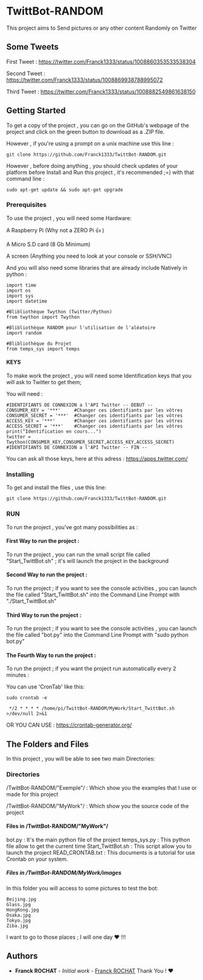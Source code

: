 # TwittBot-RANDOM
This project aims to Send pictures or any other content Randomly on Twitter

## Some Tweets
First Tweet : https://twitter.com/Franck1333/status/1008860353533538304

Second Tweet : https://twitter.com/Franck1333/status/1008869938788995072

Third Tweet : https://twitter.com/Franck1333/status/1008882549861638150

## Getting Started
To get a copy of the project , you can go on the GitHub's webpage of the project and click on the green button to download as a .ZIP file.

However , if you're using a prompt on a unix machine use this line :
```
git clone https://github.com/Franck1333/TwittBot-RANDOM.git
```
However , before doing anything  , you should check updates of your platform before Install and Run this project , it's recommended ;=)
with that command line :

```
sudo apt-get update && sudo apt-get upgrade
```

### Prerequisites
To use the project , you will need some Hardware:

A Raspberry Pi (Why not a ZERO Pi :+1: )

A Micro S.D card (8 Gb Minimum)

A screen (Anything you need to look at your console or SSH/VNC)

And you will also need some libraries that are already include Natively in python :

```
import time
import os
import sys
import datetime

#Blibliothèque Twython (Twitter/Python)
from twython import Twython

#Blibliothèque RANDOM pour l'utilisation de l'aléatoire
import random

#Blibliothèque du Projet
from temps_sys import temps
```

#### KEYS

To make work the project , you will need some Identification keys that you will ask to Twitter to get them;

You will need :
```
#IDENTIFIANTS DE CONNEXION a l'API Twitter -- DEBUT -- 
CONSUMER_KEY = '***'     #Changer ces identifiants par les vôtres
CONSUMER_SECRET = '***'  #Changer ces identifiants par les vôtres
ACCESS_KEY = '***'       #Changer ces identifiants par les vôtres
ACCESS_SECRET = '***'    #Changer ces identifiants par les vôtres
print("Identification en cours...")
twitter = Twython(CONSUMER_KEY,CONSUMER_SECRET,ACCESS_KEY,ACCESS_SECRET)
#IDENTIFIANTS DE CONNEXION a l'API Twitter -- FIN --
```
You can ask all those keys, here at this adress : https://apps.twitter.com/

### Installing
  To get and install the files , use this line: 
  ```
  git clone https://github.com/Franck1333/TwittBot-RANDOM.git
  ```
### RUN
To run the project , you've got many possibilities as : 

#### First Way to run the project : 
  To run the project , you can run the small script file called "Start_TwittBot.sh" ; it's will launch the project in the background

#### Second Way to run the project : 
  To run the project ; if you want to see the console activities , you can launch the file called "Start_TwittBot.sh" into the Command Line Prompt with "./Start_TwittBot.sh"
  
#### Third Way to run the project :
  To run the project ; if you want to see the console activities , you can launch the file called "bot.py" into the Command Line Prompt with "sudo python bot.py"
  
#### The Fourth Way to run the project :
  To run the project ; if you want the project run automatically every 2 minutes :
  
  You can use 'CronTab' like this:
  
  ```
  sudo crontab -e
  ```
  ```
   */2 * * * * /home/pi/TwittBot-RANDOM/MyWork/Start_TwittBot.sh >/dev/null 2>&1
  ```

OR YOU CAN USE : https://crontab-generator.org/

## The Folders and Files
In this project , you will be able to see two main Directories:

### Directories

/TwittBot-RANDOM/"Exemple"/ : Which show you the examples that I use or made for this project

/TwittBot-RANDOM/"MyWork"/ : Which show you the source code of the project

#### Files in /TwittBot-RANDOM/"MyWork"/

bot.py : It's the main python file of the project
temps_sys.py : This python file allow to get the current time
Start_TwittBot.sh : This script allow you to launch the project
READ_CRONTAB.txt : This documents is a tutorial for use Crontab on your system.
##### Files in /TwittBot-RANDOM/MyWork/images
In this folder you will access to some pictures to test the bot:

```
Beijing.jpg
Glass.jpg
HongKong.jpg
Osaka.jpg
Tokyo.jpg
Ziba.jpg
```
I want to go to those places ; I will one day :heart: !!!

## Authors

* **Franck ROCHAT** - *Initial work* - [Franck ROCHAT](https://github.com/Franck1333)
Thank You ! :hearts:




